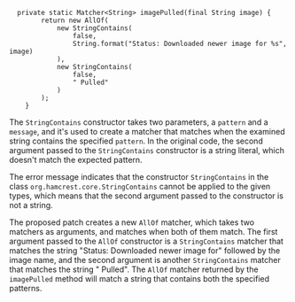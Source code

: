 ```
  private static Matcher<String> imagePulled(final String image) {
        return new AllOf(
            new StringContains(
                false,
                String.format("Status: Downloaded newer image for %s", image)
            ),
            new StringContains(
                false,
                " Pulled"
            )
        );
    }
```
The `StringContains` constructor takes two parameters, a `pattern` and a `message`, and it's used to create a matcher that matches when the examined string contains the specified `pattern`. In the original code, the second argument passed to the `StringContains` constructor is a string literal, which doesn't match the expected pattern.

The error message indicates that the constructor `StringContains` in the class `org.hamcrest.core.StringContains` cannot be applied to the given types, which means that the second argument passed to the constructor is not a string.

The proposed patch creates a new `AllOf` matcher, which takes two matchers as arguments, and matches when both of them match. The first argument passed to the `AllOf` constructor is a `StringContains` matcher that matches the string "Status: Downloaded newer image for" followed by the image name, and the second argument is another `StringContains` matcher that matches the string " Pulled".
The `AllOf` matcher returned by the `imagePulled` method will match a string that contains both the specified patterns.